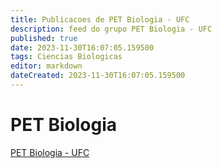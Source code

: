 ```yaml
---
title: Publicacoes de PET Biologia - UFC
description: feed do grupo PET Biologia - UFC
published: true
date: 2023-11-30T16:07:05.159500
tags: Ciencias Biologicas
editor: markdown
dateCreated: 2023-11-30T16:07:05.159500
---
```


# PET Biologia
[PET Biologia - UFC](/grupo/40PETBiologiaUFC.md)